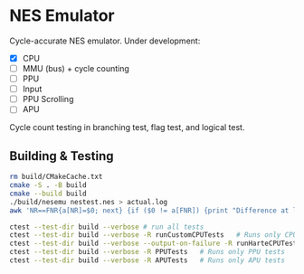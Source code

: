 # NES Emulator
Cycle-accurate NES emulator. Under development:
- [x] CPU
- [ ] MMU (bus) + cycle counting
- [ ] PPU
- [ ] Input
- [ ] PPU Scrolling
- [ ] APU

Cycle count testing in branching test, flag test, and logical test.

## Building & Testing
```bash
rm build/CMakeCache.txt
cmake -S . -B build
cmake --build build
./build/nesemu nestest.nes > actual.log
awk 'NR==FNR{a[NR]=$0; next} {if ($0 != a[FNR]) {print "Difference at line", FNR; print "Actual:    " $0; print "Expected:  " a[FNR]; exit}}' expected.log actual.log

ctest --test-dir build --verbose # run all tests
ctest --test-dir build --verbose -R runCustomCPUTests   # Runs only CPU tests
ctest --test-dir build --verbose --output-on-failure -R runHarteCPUTests    # Runs only Harte CPU tests
ctest --test-dir build --verbose -R PPUTests   # Runs only PPU tests
ctest --test-dir build --verbose -R APUTests   # Runs only APU tests
```